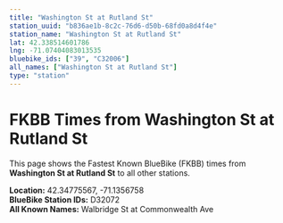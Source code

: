 ```yaml
---
title: "Washington St at Rutland St"
station_uuid: "b836ae1b-8c2c-76d6-d50b-68fd0a8d4f4e"
station_name: "Washington St at Rutland St"
lat: 42.338514601786
lng: -71.07404083013535
bluebike_ids: ["39", "C32006"]
all_names: ["Washington St at Rutland St"]
type: "station"
---
```


# FKBB Times from Washington St at Rutland St

This page shows the Fastest Known BlueBike (FKBB) times from **Washington St at Rutland St** to all other stations.

**Location:** 42.34775567, -71.1356758  
**BlueBike Station IDs:** D32072  
**All Known Names:** Walbridge St at Commonwealth Ave

